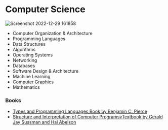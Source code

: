 # Computer Science

![Screenshot 2022-12-29 161858](https://user-images.githubusercontent.com/8178412/209950295-5fd2aaa8-aac2-4e6f-b477-4c95c98072d9.png)

- Computer Organization & Architecture
- Programming Languages
- Data Structures
- Algorithms
- Operating Systems
- Networking
- Databases
- Software Design & Architecture
- Machine Learning
- Computer Graphics
- Mathematics

### Books

- [Types and Programming Languages Book by Benjamin C. Pierce](https://g.co/kgs/Hu1FVb)
- [Structure and Interpretation of Computer ProgramsvTextbook by Gerald Jay Sussman and Hal Abelson](https://g.co/kgs/EzN18U)
